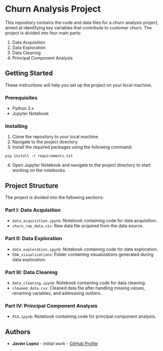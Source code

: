 # Churn Analysis Project

This repository contains the code and data files for a churn analysis project, aimed at identifying key variables that contribute to customer churn. The project is divided into four main parts:

1. Data Acquisition
2. Data Exploration
3. Data Cleaning
4. Principal Component Analysis

## Getting Started

These instructions will help you set up the project on your local machine.

### Prerequisites

- Python 3.x
- Jupyter Notebook

### Installing

1. Clone the repository to your local machine.
2. Navigate to the project directory.
3. Install the required packages using the following command:

```
pip install -r requirements.txt
```

4. Open Jupyter Notebook and navigate to the project directory to start working on the notebooks.

## Project Structure

The project is divided into the following sections:

### Part I: Data Acquisition
- `data_acquisition.ipynb`: Notebook containing code for data acquisition.
- `churn_raw_data.csv`: Raw data file acquired from the data source.

### Part II: Data Exploration
- `data_exploration.ipynb`: Notebook containing code for data exploration.
- `EDA_visualizations`: Folder containing visualizations generated during data exploration.

### Part III: Data Cleaning
- `data_cleaning.ipynb`: Notebook containing code for data cleaning.
- `cleaned_data.csv`: Cleaned data file after handling missing values, renaming variables, and addressing outliers.

### Part IV: Principal Component Analysis
- `PCA.ipynb`: Notebook containing code for principal component analysis.

## Authors

* **Javier Lopez** - *Initial work* - [GitHub Profile](https://github.com/jlopez873)
